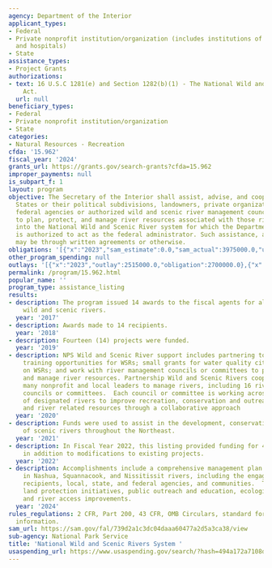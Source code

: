 ```yaml
---
agency: Department of the Interior
applicant_types:
- Federal
- Private nonprofit institution/organization (includes institutions of higher education
  and hospitals)
- State
assistance_types:
- Project Grants
authorizations:
- text: 16 U.S.C 1281(e) and Section 1282(b)(1) - The National Wild and Scenic Rivers
    Act.
  url: null
beneficiary_types:
- Federal
- Private nonprofit institution/organization
- State
categories:
- Natural Resources - Recreation
cfda: '15.962'
fiscal_year: '2024'
grants_url: https://grants.gov/search-grants?cfda=15.962
improper_payments: null
is_subpart_f: 1
layout: program
objective: The Secretary of the Interior shall assist, advise, and cooperate with
  States or their political subdivisions, landowners, private organizations, other
  federal agencies or authorized wild and scenic river management councils or committees
  to plan, protect, and manage river resources associated with those rivers designated
  into the National Wild and Scenic River system for which the Department of the Interior
  is authorized to act as the federal administrator. Such assistance, advice and cooperation
  may be through written agreements or otherwise.
obligations: '[{"x":"2023","sam_estimate":0.0,"sam_actual":3975000.0,"usa_spending_actual":3975000.0},{"x":"2024","sam_estimate":0.0,"sam_actual":1175000.0,"usa_spending_actual":3980000.0},{"x":"2025","sam_estimate":0.0,"sam_actual":300000.0,"usa_spending_actual":241526.64}]'
other_program_spending: null
outlays: '[{"x":"2023","outlay":2515000.0,"obligation":2700000.0},{"x":"2024","outlay":733940.59,"obligation":939902.62},{"x":"2025","outlay":82796.74,"obligation":305000.0}]'
permalink: /program/15.962.html
popular_name: ''
program_type: assistance_listing
results:
- description: The program issued 14 awards to the fiscal agents for all partnership
    wild and scenic rivers.
  year: '2017'
- description: Awards made to 14 recipients.
  year: '2018'
- description: Fourteen (14) projects were funded.
  year: '2019'
- description: NPS Wild and Scenic River support includes partnering to provide new
    training opportunities for WSRs; small grants for water quality citizen science
    on WSRs; and work with river management councils or committees to plan, protect,
    and manage river resources. Partnership Wild and Scenic Rivers cooperate with
    many nonprofit and local leaders to manage rivers, including 16 river management
    councils or committees.  Each council or committee is working across watersheds
    of designated rivers to improve recreation, conservation and outreach, water quality,
    and river related resources through a collaborative approach
  year: '2020'
- description: Funds were used to assist in the development, conservation and management
    of scenic rivers throughout the Northeast.
  year: '2021'
- description: In Fiscal Year 2022, this listing provided funding for 4 new projects
    in addition to modifications to existing projects.
  year: '2022'
- description: Accomplishments include a comprehensive management plan for stewardship
    in Nashua, Squannacook, and Nissitissit rivers, including the engagement of nonprofit
    recipients, local, state, and federal agencies, and communities.  Tha plans include
    land protection initiatives, public outreach and education, ecological studies,
    and river access improvements.
  year: '2024'
rules_regulations: 2 CFR, Part 200, 43 CFR, OMB Circulars, standard forms, and program
  information.
sam_url: https://sam.gov/fal/739d2a1c3dc04daaa60477a2d5a3ca38/view
sub-agency: National Park Service
title: 'National Wild and Scenic Rivers System '
usaspending_url: https://www.usaspending.gov/search/?hash=494a172a7108dc6d08cde8cd924abae1
---
```

